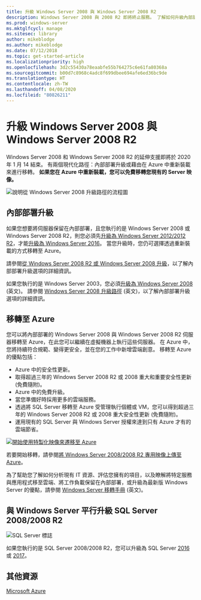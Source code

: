 ```yaml
---
title: 升級 Windows Server 2008 與 Windows Server 2008 R2
description: Windows Server 2008 與 2008 R2 即將終止服務。 了解如何升級內部部署或重新裝載至 Azure。
ms.prod: windows-server
ms.mktglfcycl: manage
ms.sitesec: library
author: mikeblodge
ms.author: mikeblodge
ms.date: 07/12/2018
ms.topic: get-started-article
ms.localizationpriority: high
ms.openlocfilehash: 3d2c55430a78eaabfe55b764275c6e61fa80368a
ms.sourcegitcommit: b00d7c8968c4adc8f699dbee694afe6ed36bc9de
ms.translationtype: HT
ms.contentlocale: zh-TW
ms.lasthandoff: 04/08/2020
ms.locfileid: "80826211"
---
```

# <a name="upgrade-windows-server-2008-and-windows-server-2008-r2"></a>升級 Windows Server 2008 與 Windows Server 2008 R2

Windows Server 2008 和 Windows Server 2008 R2 的延伸支援即將於 2020 年 1 月 14 結束。 有兩個現代化路徑：內部部署升級或藉由在 Azure 中重新裝載來進行移轉。 **如果您在 Azure 中重新裝載，您可以免費移轉您現有的 Server 映像。**

![說明從 Windows Server 2008 升級路徑的流程圖](media/WS08_upgrade_paths.png)


## <a name="on-premises-upgrade"></a>內部部署升級
如果您想要將伺服器保留在內部部署，且您執行的是 Windows Server 2008 或 Windows Server 2008 R2，則您必須先[升級為 Windows Server 2012/2012 R2](installation-and-upgrade.md#upgrading-to-windows-server-2012-r2)，才能[升級為 Windows Server 2016](installation-and-upgrade.md#upgrading-to-windows-server-2016)。 當您升級時，您仍可選擇透過重新裝載的方式移轉至 Azure。

請參閱[從 Windows Server 2008 R2 或 Windows Server 2008 升級](installation-and-upgrade.md#upgrading-from-windows-server-2008-r2-or-windows-server-2008)，以了解內部部署升級選項的詳細資訊。

如果您執行的是 Windows Server 2003，您必須[升級為 Windows Server 2008](https://docs.microsoft.com/previous-versions/windows/it-pro/windows-server-2008-R2-and-2008/ff972408(v%3dws.10)) (英文)。 請參閱 [Windows Server 2008 升級路徑](https://docs.microsoft.com/previous-versions/windows/it-pro/windows-server-2008-R2-and-2008/dd979563(v=ws.10)) (英文)，以了解內部部署升級選項的詳細資訊。


## <a name="migrate-to-azure"></a>移轉至 Azure
您可以將內部部署的 Windows Server 2008 與 Windows Server 2008 R2 伺服器移轉至 Azure，在此您可以繼續在虛擬機器上執行這些伺服器。 在 Azure 中，您將持續符合規範、變得更安全，並在您的工作中新增雲端創意。 移轉至 Azure 的優點包括：

- Azure 中的安全性更新。
- 取得超過三年的 Windows Server 2008 R2 或 2008 重大和重要安全性更新 (免費隨附)。 
- Azure 中的免費升級。
- 當您準備好時採用更多的雲端服務。
- 透過將 SQL Server 移轉至 Azure 受管理執行個體或 VM，您可以得到超過三年的 Windows Server 2008 R2 或 2008 重大安全性更新 (免費隨附)。 
- 運用現有的 SQL Server 與 Windows Server 授權來達到只有 Azure 才有的雲端節省。

[![開始使用特製化映像來遷移至 Azure](./media/WS08-image-banner-small.png)](uploading-specialized-WS08-image-to-azure.md)

若要開始移轉，請參閱[將 Windows Server 2008/2008 R2 專用映像上傳至 Azure](uploading-specialized-WS08-image-to-azure.md)。

為了幫助您了解如何分析現有 IT 資源、評估您擁有的項目，以及瞭解將特定服務與應用程式移至雲端、將工作負載保留在內部部署，或升級為最新版 Windows Server 的優點，請參閱 [Windows Server 移轉手冊](https://go.microsoft.com/fwlink/?linkid=872689) (英文)。

## <a name="upgrade-sql-server-20082008-r2-in-parallel-with-your-windows-servers"></a>與 Windows Server 平行升級 SQL Server 2008/2008 R2

![SQL Server 標誌](media/sqlr2.jpg)

如果您執行的是 SQL Server 2008/2008 R2，您可以升級為 SQL Server [2016](https://docs.microsoft.com/sql/sql-server/sql-server-technical-documentation?view=sql-server-2016) 或 [2017](https://docs.microsoft.com/sql/sql-server/sql-server-technical-documentation?view=sql-server-2017)。


## <a name="additional-resources"></a>其他資源
[Microsoft Azure](https://docs.microsoft.com/azure/#pivot=products)